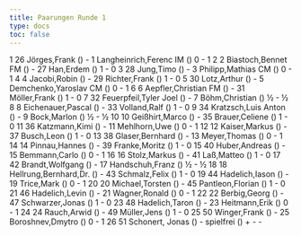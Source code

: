 ```yaml
---
title: Paarungen Runde 1
type: docs
toc: false
---
```


<runde>
1	26	Jörges,Frank		()	-	1	Langheinrich,Ferenc	IM	()	0	-	1	 
2	2	Biastoch,Bennet	FM	()	-	27	Han,Erdem		()	1	-	0	 
3	28	Jung,Timo		()	-	3	Philipp,Mathias	CM	()	0	-	1	 
4	4	Jacobi,Robin		()	-	29	Richter,Frank		()	1	-	0	 
5	30	Lotz,Arthur		()	-	5	Demchenko,Yaroslav	CM	()	0	-	1	 
6	6	Aepfler,Christian	FM	()	-	31	Möller,Frank		()	1	-	0	 
7	32	Feuerpfeil,Tyler Joel		()	-	7	Böhm,Christian		()	½	-	½	 
8	8	Eichenauer,Pascal		()	-	33	Volland,Ralf		()	1	-	0	 
9	34	Kratzsch,Luis Anton		()	-	9	Bock,Marlon		()	½	-	½	 
10	10	Geißhirt,Marco		()	-	35	Brauer,Celiene		()	1	-	0	 
11	36	Katzmann,Kimi		()	-	11	Mehlhorn,Uwe		()	0	-	1	 
12	12	Kaiser,Markus		()	-	37	Busch,Leon		()	1	-	0	 
13	38	Glaser,Bernhard		()	-	13	Meyer,Thomas		()	0	-	1	 
14	14	Pinnau,Hannes		()	-	39	Franke,Moritz		()	1	-	0	 
15	40	Huber,Andreas		()	-	15	Bemmann,Carlo		()	0	-	1	 
16	16	Stolz,Markus		()	-	41	Laß,Matteo		()	1	-	0	 
17	42	Brandt,Wolfgang		()	-	17	Handschuh,Franz		()	½	-	½	 
18	18	Hellrung,Bernhard,Dr.		()	-	43	Schmalz,Felix		()	1	-	0	 
19	44	Hadelich,Iason		()	-	19	Trice,Mark		()	0	-	1	 
20	20	Michael,Torsten		()	-	45	Pantleon,Florian		()	1	-	0	 
21	46	Hadelich,Levin		()	-	21	Wagner,Ronald		()	0	-	1	 
22	22	Berbig,Georg		()	-	47	Schwarzer,Jonas		()	1	-	0	 
23	48	Hadelich,Taron		()	-	23	Heitmann,Erik		()	0	-	1	 
24	24	Rauch,Arwid		()	-	49	Müller,Jens		()	1	-	0	 
25	50	Winger,Frank		()	-	25	Boroshnev,Dmytro		()	0	-	1	 
26	51	Schonert, Jonas		()	-		spielfrei		()	+	-	-	 
</runde>